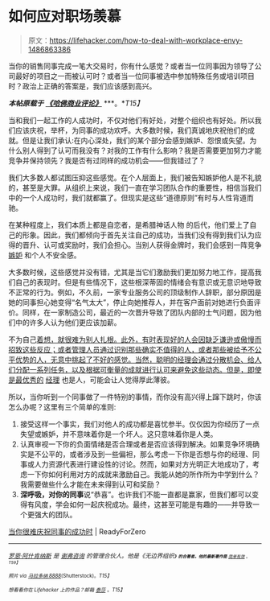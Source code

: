 # 如何应对职场羡慕

> 原文：<https://lifehacker.com/how-to-deal-with-workplace-envy-1486863386>

当你的销售同事完成一笔大交易时，你有什么感觉？或者当一位同事因为领导了公司最好的项目之一而被认可时？或者当一位同事被选中参加特殊任务或培训项目时？政治上正确的答案是，我们应该感到高兴。



***本帖原载于*** [***《哈佛商业评论》***](http://blogs.hbr.org/2013/12/when-its-hard-to-celebrate-your-colleagues-success/) ***。**T15】*

当和我们一起工作的人成功时，不仅对他们有好处，对整个组织也有好处。所以我们应该庆祝，举杯，为同事的成功欢呼。大多数时候，我们真诚地庆祝他们的成就。但是让我们承认:在内心深处，我们的某个部分会感到嫉妒、怨恨或失望。为什么别人得到了认可而我没有？对我的工作有什么影响？我是否需要更加努力才能竞争并保持领先？我是否有过同样的成功机会——但我错过了？

我们大多数人都试图压抑这些感觉。在个人层面上，我们被告知嫉妒他人是不礼貌的，甚至是大罪。从组织上来说，我们一直在学习团队合作的重要性，相信当我们中的一个人成功时，我们就都赢了。但现实是这些“道德原则”有时与人性背道而驰。

在某种程度上，我们本质上都是自恋者，是希腊神话人物 的后代，他们爱上了自己的形象。因此，我们都倾向于首先关注自己的成功，当我们没有得到我们认为应得的晋升、认可或奖励时，我们会担心。当别人获得金牌时，我们会感到一阵竞争 [嫉妒](https://lifehacker.com/workplace-envy-hurts-productivity-study-shows-5053088) 和个人不安全感。

大多数时候，这些感觉并没有错，尤其是当它们激励我们更加努力地工作，提高我们自己的表现时。但是有些情况下，这些根深蒂固的情绪会有意识或无意识地导致不正常的行为。例如，不久前，一家专业服务公司的顶级制作人辞职，部分原因是她的同事担心她变得“名气太大”，停止向她推荐人，并在客户面前对她进行负面评价。同样，在一家制造公司，最近的一次晋升导致了团队内部的士气问题，因为他们中的许多人认为他们更应该加薪。

不为自己[着想，就很难为别人扎根。此外，有时表现好的人会因缺乏谦逊或傲慢而招致这些反应；或者管理人员通过识别那些确实不值得的人，或者那些被给予不公平优势的人，无意中挑起了不好的感觉。当然，聪明的经理会通过分散机会、给人们分配一系列任务，以及根据可衡量的成就进行认可来避免这些动态。但是，即使是最优秀的](https://lifehacker.com/how-to-stop-the-inner-cringe-when-good-things-happen-to-860280866) [经理](http://lifehacker.com/8-questions-that-will-improve-your-relationship-with-yo-1479795650) 也是人，可能会让人觉得厚此薄彼。

所以，当你听到一个同事做了一件特别的事情，而你没有高兴得上蹿下跳时，你该怎么办呢？这里有三个简单的准则:

1.  接受这样一个事实，我们对他人的成功都是喜忧参半。仅仅因为你经历了一点失望或嫉妒，并不意味着你是一个坏人。这只意味着你是人类。
2.  认真审视一下你的负面情绪是否合理或者是否应该得到解决。如果竞争环境确实是不公平的，或者涉及到一些偏袒，那么考虑一下你是否想与你的经理、同事或人力资源代表进行建设性的讨论。然而，如果对方光明正大地成功了，考虑一下你如何利用对方的成就来激励自己。我能从她的所作所为中学到什么？我需要做些什么才能在未来得到认可和奖励？
3.  **深呼吸，对你的同事**说“恭喜”。也许我们不能一直都是赢家，但我们都可以变得有风度，学会如何一起庆祝成功。最终，这甚至可能是有趣的——并导致一个更强大的团队。

[当你很难庆祝同事的成功时](http://blogs.hbr.org/2013/12/when-its-hard-to-celebrate-your-colleagues-success/) | ReadyForZero

* * *

[<small>*罗恩·阿什肯纳斯*</small>](http://www.schafferresults.com/schaffer-results/schaffer-team/consultants/ron_ashkenas/) <small>*是*</small> [<small>*谢弗咨询*</small>](http://www.schafferresults.com/) <small>*的管理合伙人。他是《无边界组织*</small><small>[<small></small>](http://www.amazon.com/Boundaryless-Organization-Breaking-Structure-Revised/dp/078795943X/ref=sr_1_3?asc_campaign=InlineText&asc_refurl=https://lifehacker.com/how-to-deal-with-workplace-envy-1486863386&asc_source=&tag=kinjalifehackerlink-20)*<small><small>**》的合著者。他的最新著作是**</small> [<small>*简单有效*</small>](http://hbr.org/product/simply-effective-how-to-cut-through-complexity-in-/an/10037-HBK-ENG) <small>*。*T59】</small></small>*</small>

<small>*<small>*照片 via*</small> [<small>*马拉多纳 8888*</small>](http://www.shutterstock.com/gallery-360472p1.html)<small>*(Shutterstock)。*T15】</small>*</small>

<small>*<small>*想看看你在 Lifehacker 上的作品？邮箱*</small> [<small>*泰莎*</small>](https://mail.google.com/mail/?view=cm&fs=1&tf=1&to=tessa@lifehacker.com) <small>*。*T15】</small>*</small>

<small></small>